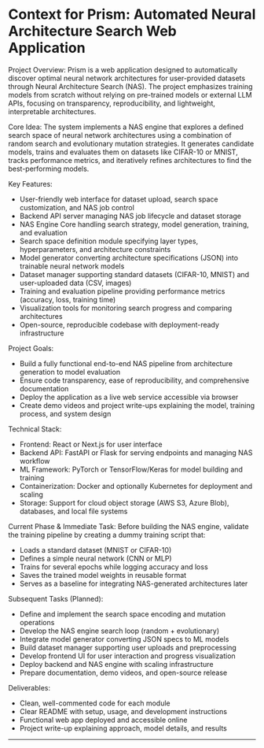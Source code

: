 # Context for Prism: Automated Neural Architecture Search Web Application

Project Overview:
Prism is a web application designed to automatically discover optimal neural network architectures for user-provided datasets through Neural Architecture Search (NAS). The project emphasizes training models from scratch without relying on pre-trained models or external LLM APIs, focusing on transparency, reproducibility, and lightweight, interpretable architectures.

Core Idea:
The system implements a NAS engine that explores a defined search space of neural network architectures using a combination of random search and evolutionary mutation strategies. It generates candidate models, trains and evaluates them on datasets like CIFAR-10 or MNIST, tracks performance metrics, and iteratively refines architectures to find the best-performing models.

Key Features:
- User-friendly web interface for dataset upload, search space customization, and NAS job control
- Backend API server managing NAS job lifecycle and dataset storage
- NAS Engine Core handling search strategy, model generation, training, and evaluation
- Search space definition module specifying layer types, hyperparameters, and architecture constraints
- Model generator converting architecture specifications (JSON) into trainable neural network models
- Dataset manager supporting standard datasets (CIFAR-10, MNIST) and user-uploaded data (CSV, images)
- Training and evaluation pipeline providing performance metrics (accuracy, loss, training time)
- Visualization tools for monitoring search progress and comparing architectures
- Open-source, reproducible codebase with deployment-ready infrastructure

Project Goals:
- Build a fully functional end-to-end NAS pipeline from architecture generation to model evaluation
- Ensure code transparency, ease of reproducibility, and comprehensive documentation
- Deploy the application as a live web service accessible via browser
- Create demo videos and project write-ups explaining the model, training process, and system design

Technical Stack:
- Frontend: React or Next.js for user interface
- Backend API: FastAPI or Flask for serving endpoints and managing NAS workflow
- ML Framework: PyTorch or TensorFlow/Keras for model building and training
- Containerization: Docker and optionally Kubernetes for deployment and scaling
- Storage: Support for cloud object storage (AWS S3, Azure Blob), databases, and local file systems

Current Phase & Immediate Task:
Before building the NAS engine, validate the training pipeline by creating a dummy training script that:

- Loads a standard dataset (MNIST or CIFAR-10)
- Defines a simple neural network (CNN or MLP)
- Trains for several epochs while logging accuracy and loss
- Saves the trained model weights in reusable format
- Serves as a baseline for integrating NAS-generated architectures later

Subsequent Tasks (Planned):
- Define and implement the search space encoding and mutation operations
- Develop the NAS engine search loop (random + evolutionary)
- Integrate model generator converting JSON specs to ML models
- Build dataset manager supporting user uploads and preprocessing
- Develop frontend UI for user interaction and progress visualization
- Deploy backend and NAS engine with scaling infrastructure
- Prepare documentation, demo videos, and open-source release

Deliverables:
- Clean, well-commented code for each module
- Clear README with setup, usage, and development instructions
- Functional web app deployed and accessible online
- Project write-up explaining approach, model details, and results

---

